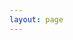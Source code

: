 ```yaml
---
layout: page
---
```


<ClientOnly>
  <ThreePlane></ThreePlane>
</ClientOnly>

<script lang="ts" setup>
import ThreePlane from '@/components/ThreePlane.vue'
</script>
